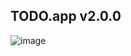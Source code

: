 ## TODO.app v2.0.0

![image](https://user-images.githubusercontent.com/53814275/156621181-be8131ea-8a31-46a5-a67c-781bb76999a2.png)
